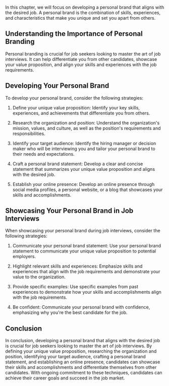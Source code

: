 
In this chapter, we will focus on developing a personal brand that aligns with the desired job. A personal brand is the combination of skills, experiences, and characteristics that make you unique and set you apart from others.

Understanding the Importance of Personal Branding
-------------------------------------------------

Personal branding is crucial for job seekers looking to master the art of job interviews. It can help differentiate you from other candidates, showcase your value proposition, and align your skills and experiences with the job requirements.

Developing Your Personal Brand
------------------------------

To develop your personal brand, consider the following strategies:

1. Define your unique value proposition: Identify your key skills, experiences, and achievements that differentiate you from others.

2. Research the organization and position: Understand the organization's mission, values, and culture, as well as the position's requirements and responsibilities.

3. Identify your target audience: Identify the hiring manager or decision maker who will be interviewing you and tailor your personal brand to their needs and expectations.

4. Craft a personal brand statement: Develop a clear and concise statement that summarizes your unique value proposition and aligns with the desired job.

5. Establish your online presence: Develop an online presence through social media profiles, a personal website, or a blog that showcases your skills and accomplishments.

Showcasing Your Personal Brand in Job Interviews
------------------------------------------------

When showcasing your personal brand during job interviews, consider the following strategies:

1. Communicate your personal brand statement: Use your personal brand statement to communicate your unique value proposition to potential employers.

2. Highlight relevant skills and experiences: Emphasize skills and experiences that align with the job requirements and demonstrate your value to the organization.

3. Provide specific examples: Use specific examples from past experiences to demonstrate how your skills and accomplishments align with the job requirements.

4. Be confident: Communicate your personal brand with confidence, emphasizing why you're the best candidate for the job.

Conclusion
----------

In conclusion, developing a personal brand that aligns with the desired job is crucial for job seekers looking to master the art of job interviews. By defining your unique value proposition, researching the organization and position, identifying your target audience, crafting a personal brand statement, and establishing an online presence, candidates can showcase their skills and accomplishments and differentiate themselves from other candidates. With ongoing commitment to these techniques, candidates can achieve their career goals and succeed in the job market.
